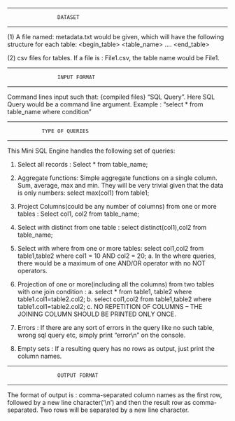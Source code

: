 ------------------------------------------------
                    DATASET
------------------------------------------------
(1) A file named: metadata.txt would be given, which will have the following structure for each table:
<begin_table>
<table_name>
<attribute1>
....
<attributeN>
<end_table>

(2) csv files for tables. If a file is : File1.csv, the table name would be File1.

------------------------------------------------
                    INPUT FORMAT
------------------------------------------------

Command lines input such that: {compiled files} “SQL Query”. Here SQL Query would be a command line argument. 
Example : “select * from table_name where condition”

------------------------------------------------
               TYPE OF QUERIES
------------------------------------------------
This Mini SQL Engine handles the following set of queries: 

1. Select all records : Select * from table_name;

2. Aggregate functions: Simple aggregate functions on a single column. Sum, average, max and min. They will be very trivial given that the data is only numbers:  select max(col1) from table1;

3. Project Columns(could be any number of columns) from one or more tables : Select col1, col2 from table_name;

4. Select with distinct from one table : select distinct(col1),col2 from table_name;

5. Select with where from one or more tables: select
col1,col2 from table1,table2 where col1 = 10 AND col2
= 20; 
a. In the where queries, there would be a maximum
of one AND/OR operator with no NOT operators.

6. Projection of one or more(including all the columns) from two tables with one join condition :
a. select * from table1, table2 where table1.col1=table2.col2;
b. select col1,col2 from table1,table2 where table1.col1=table2.col2;
c. NO REPETITION OF COLUMNS – THE JOINING COLUMN SHOULD BE PRINTED ONLY ONCE.

7. Errors : If there are any sort of errors in the query like
no such table, wrong sql query etc, simply print
“error\n” on the console.

8. Empty sets : If a resulting query has no rows as
output, just print the column names.



------------------------------------------------
                    OUTPUT FORMAT
------------------------------------------------
The format of output is : comma-separated column names as the first row, followed by a new line character(‘\n’) and then the result row as comma-
separated. Two rows will be separated by a new line character.
